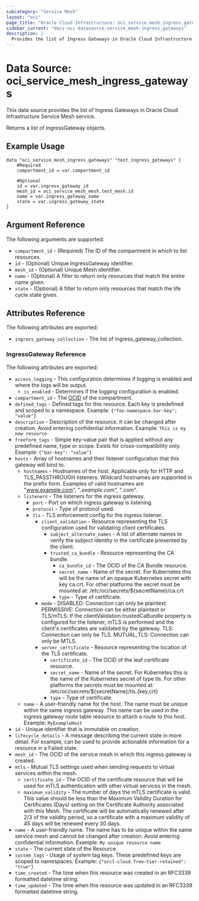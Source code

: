 ```yaml
---
subcategory: "Service Mesh"
layout: "oci"
page_title: "Oracle Cloud Infrastructure: oci_service_mesh_ingress_gateways"
sidebar_current: "docs-oci-datasource-service_mesh-ingress_gateways"
description: |-
  Provides the list of Ingress Gateways in Oracle Cloud Infrastructure Service Mesh service
---
```


# Data Source: oci_service_mesh_ingress_gateways
This data source provides the list of Ingress Gateways in Oracle Cloud Infrastructure Service Mesh service.

Returns a list of IngressGateway objects.


## Example Usage

```hcl
data "oci_service_mesh_ingress_gateways" "test_ingress_gateways" {
	#Required
	compartment_id = var.compartment_id

	#Optional
	id = var.ingress_gateway_id
	mesh_id = oci_service_mesh_mesh.test_mesh.id
	name = var.ingress_gateway_name
	state = var.ingress_gateway_state
}
```

## Argument Reference

The following arguments are supported:

* `compartment_id` - (Required) The ID of the compartment in which to list resources.
* `id` - (Optional) Unique IngressGateway identifier.
* `mesh_id` - (Optional) Unique Mesh identifier.
* `name` - (Optional) A filter to return only resources that match the entire name given.
* `state` - (Optional) A filter to return only resources that match the life cycle state given.


## Attributes Reference

The following attributes are exported:

* `ingress_gateway_collection` - The list of ingress_gateway_collection.

### IngressGateway Reference

The following attributes are exported:

* `access_logging` - This configuration determines if logging is enabled and where the logs will be output.
	* `is_enabled` - Determines if the logging configuration is enabled.
* `compartment_id` - The [OCID](https://docs.cloud.oracle.com/iaas/Content/General/Concepts/identifiers.htm) of the compartment. 
* `defined_tags` - Defined tags for this resource. Each key is predefined and scoped to a namespace. Example: `{"foo-namespace.bar-key": "value"}` 
* `description` - Description of the resource. It can be changed after creation. Avoid entering confidential information.  Example: `This is my new resource` 
* `freeform_tags` - Simple key-value pair that is applied without any predefined name, type or scope. Exists for cross-compatibility only. Example: `{"bar-key": "value"}` 
* `hosts` - Array of hostnames and their listener configuration that this gateway will bind to.
	* `hostnames` - Hostnames of the host. Applicable only for HTTP and TLS_PASSTHROUGH listeners. Wildcard hostnames are supported in the prefix form. Examples of valid hostnames are "www.example.com", "*.example.com", "*.com". 
	* `listeners` - The listeners for the ingress gateway.
		* `port` - Port on which ingress gateway is listening.
		* `protocol` - Type of protocol used.
		* `tls` - TLS enforcement config for the ingress listener.
			* `client_validation` - Resource representing the TLS configuration used for validating client certificates. 
				* `subject_alternate_names` - A list of alternate names to verify the subject identity in the certificate presented by the client. 
				* `trusted_ca_bundle` - Resource representing the CA bundle.
					* `ca_bundle_id` - The OCID of the CA Bundle resource.
					* `secret_name` - Name of the secret. For Kubernetes this will be the name of an opaque Kubernetes secret with key ca.crt. For other platforms the secret must be mounted at: /etc/oci/secrets/${secretName}/ca.crt 
					* `type` - Type of certificate.
			* `mode` - DISABLED: Connection can only be plaintext. PERMISSIVE: Connection can be either plaintext or TLS/mTLS. If the clientValidation.trustedCaBundle property is configured for the listener, mTLS is performed and the client's certificates are validated by the gateway. TLS: Connection can only be TLS.  MUTUAL_TLS: Connection can only be MTLS. 
			* `server_certificate` - Resource representing the location of the TLS certificate.
				* `certificate_id` - The OCID of the leaf certificate resource.
				* `secret_name` - Name of the secret. For Kubernetes this is the name of the Kubernetes secret of type tls. For other platforms the secrets must be mounted at: /etc/oci/secrets/${secretName}/tls.{key,crt} 
				* `type` - Type of certificate.
	* `name` - A user-friendly name for the host. The name must be unique within the same ingress gateway. This name can be used in the ingress gateway route table resource to attach a route to this host.  Example: `MyExampleHost` 
* `id` - Unique identifier that is immutable on creation.
* `lifecycle_details` - A message describing the current state in more detail. For example, can be used to provide actionable information for a resource in a Failed state.
* `mesh_id` - The OCID of the service mesh in which this ingress gateway is created.
* `mtls` - Mutual TLS settings used when sending requests to virtual services within the mesh. 
	* `certificate_id` - The OCID of the certificate resource that will be used for mTLS authentication with other virtual services in the mesh. 
	* `maximum_validity` - The number of days the mTLS certificate is valid.  This value should be less than the Maximum Validity Duration  for Certificates (Days) setting on the Certificate Authority associated with this Mesh.  The certificate will be automatically renewed after 2/3 of the validity period, so a certificate with a maximum validity of 45 days will be renewed every 30 days. 
* `name` - A user-friendly name. The name has to be unique within the same service mesh and cannot be changed after creation. Avoid entering confidential information.  Example: `My unique resource name` 
* `state` - The current state of the Resource.
* `system_tags` - Usage of system tag keys. These predefined keys are scoped to namespaces. Example: `{"orcl-cloud.free-tier-retained": "true"}` 
* `time_created` - The time when this resource was created in an RFC3339 formatted datetime string.
* `time_updated` - The time when this resource was updated in an RFC3339 formatted datetime string.

